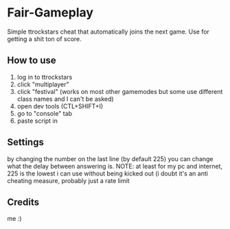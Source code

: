 # Fair-Gameplay
Simple ttrockstars cheat that automatically joins the next game.
Use for getting a shit ton of score.

## How to use
1. log in to ttrockstars
2. click "multiplayer"
3. click "festival" (works on most other gamemodes but some use different class names and I can't be asked)
4. open dev tools (CTL+SHIFT+I)
5. go to "console" tab
6. paste script in

## Settings
by changing the number on the last line (by default 225) you can change what the delay between answering is. 
NOTE: at least for my pc and internet, 225 is the lowest i can use without being kicked out (i doubt it's an anti cheating measure, probably just a rate limit

## Credits
me :)
